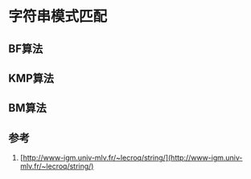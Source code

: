 # 字符串模式匹配

## BF算法

## KMP算法

## BM算法

## 参考

1. [http://www-igm.univ-mlv.fr/~lecroq/string/](http://www-igm.univ-mlv.fr/~lecroq/string/)
